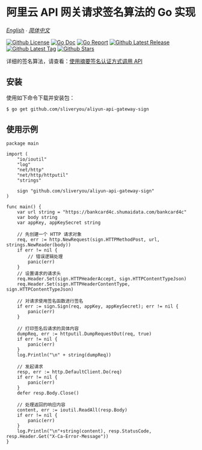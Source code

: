 # 阿里云 API 网关请求签名算法的 Go 实现

*[English](README.md) ∙ [简体中文](README_zh-CN.md)*

[![Github License](https://img.shields.io/github/license/sliveryou/aliyun-api-gateway-sign.svg?style=flat)](https://github.com/sliveryou/aliyun-api-gateway-sign/blob/master/LICENSE)
[![Go Doc](https://godoc.org/github.com/sliveryou/aliyun-api-gateway-sign?status.svg)](https://pkg.go.dev/github.com/sliveryou/aliyun-api-gateway-sign)
[![Go Report](https://goreportcard.com/badge/github.com/sliveryou/aliyun-api-gateway-sign)](https://goreportcard.com/report/github.com/sliveryou/aliyun-api-gateway-sign)
[![Github Latest Release](https://img.shields.io/github/release/sliveryou/aliyun-api-gateway-sign.svg?style=flat)](https://github.com/sliveryou/aliyun-api-gateway-sign/releases/latest)
[![Github Latest Tag](https://img.shields.io/github/tag/sliveryou/aliyun-api-gateway-sign.svg?style=flat)](https://github.com/sliveryou/aliyun-api-gateway-sign/tags)
[![Github Stars](https://img.shields.io/github/stars/sliveryou/aliyun-api-gateway-sign.svg?style=flat)](https://github.com/sliveryou/aliyun-api-gateway-sign/stargazers)

详细的签名算法，请查看：[使用摘要签名认证方式调用 API](https://help.aliyun.com/document_detail/29475.html)

## 安装

使用如下命令下载并安装包：

```sh
$ go get github.com/sliveryou/aliyun-api-gateway-sign
```

## 使用示例

```golang
package main

import (
	"io/ioutil"
	"log"
	"net/http"
	"net/http/httputil"
	"strings"

	sign "github.com/sliveryou/aliyun-api-gateway-sign"
)

func main() {
	var url string = "https://bankcard4c.shumaidata.com/bankcard4c"
	var body string
	var appKey, appKeySecret string

	// 先创建一个 HTTP 请求对象
	req, err := http.NewRequest(sign.HTTPMethodPost, url, strings.NewReader(body))
	if err != nil {
		// 错误逻辑处理
		panic(err)
	}
	// 设置请求的请求头
	req.Header.Set(sign.HTTPHeaderAccept, sign.HTTPContentTypeJson)
	req.Header.Set(sign.HTTPHeaderContentType, sign.HTTPContentTypeJson)

	// 对请求使用签名函数进行签名
	if err := sign.Sign(req, appKey, appKeySecret); err != nil {
		panic(err)
	}

	// 打印签名后请求的具体内容
	dumpReq, err := httputil.DumpRequestOut(req, true)
	if err != nil {
		panic(err)
	}
	log.Println("\n" + string(dumpReq))

	// 发起请求
	resp, err := http.DefaultClient.Do(req)
	if err != nil {
		panic(err)
	}
	defer resp.Body.Close()

	// 处理返回的响应内容
	content, err := ioutil.ReadAll(resp.Body)
	if err != nil {
		panic(err)
	}
	log.Println("\n"+string(content), resp.StatusCode, resp.Header.Get("X-Ca-Error-Message"))
}
```
